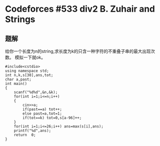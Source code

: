 # Codeforces #533 div2 B. Zuhair and Strings

## 题解
给你一个长度为n的string,求长度为k的只含一种字符的不重叠子串的最大出现次数。
模拟一下就ok。

```
#include<cstdio>
using namespace std;
int n,k,s[30],ans,tot;
char a,past;
int main()
{
	scanf("%d%d",&n,&k);
	for(int i=1;i<=n;i++)
	{
		cin>>a;
		if(past==a)	tot++;
		else past=a,tot=1;
		if(tot==k) tot=0,s[a-96]++;
	}
	for(int i=1;i<=26;i++) ans=max(s[i],ans);
	printf("%d",ans);
	return  0;
}
```
